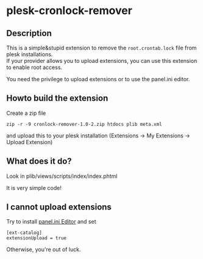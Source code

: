 # plesk-cronlock-remover

## Description

This is a simple&stupid extension to remove the ```root.crontab.lock``` file from plesk installations. \
If your provider allows you to upload extensions, you can use this extension to enable root access.

You need the privilege to upload extensions or to use the panel.ini editor.

## Howto build the extension

Create a zip file

    zip -r -9 cronlock-remover-1.0-2.zip htdocs plib meta.xml

and upload this to your plesk installation (Extensions → My Extensions → Upload Extension)

## What does it do?

Look in plib/views/scripts/index/index.phtml

It is very simple code!

## I cannot upload extensions

Try to install [panel.ini Editor](https://www.plesk.com/extensions/panel-ini-editor/) and set

    [ext-catalog]
    extensionUpload = true

Otherwise, you're out of luck.
